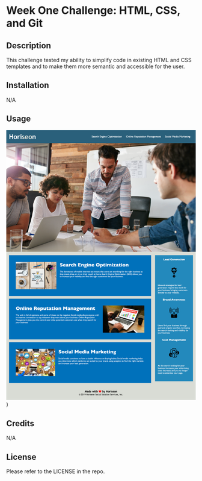 # Week One Challenge: HTML, CSS, and Git

## Description

This challenge tested my ability to simplify code in existing HTML and CSS templates and to make them more semantic and accessible for the user.

## Installation

N/A

## Usage

![Horiseon website screenshot](./assets/images/horiseon-screenshot.png))

## Credits

N/A

## License

Please refer to the LICENSE in the repo.


